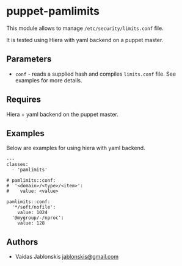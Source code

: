 # puppet-pamlimits
This module allows to manage `/etc/security/limits.conf` file.

It is tested using Hiera with yaml backend on a puppet master.

## Parameters
* `conf` - reads a supplied hash and compiles `limits.conf` file. See examples
for more details.

## Requires
Hiera + yaml backend on the puppet master.

## Examples
Below are examples for using hiera with yaml backend.

    ---
    classes:
      - 'pamlimits'

    # pamlimits::conf:
    #  '<domain>/<type>/<item>':
    #    value: <value>

    pamlimits::conf:
      '*/soft/nofile':
        value: 1024
      '@mygroup/-/nproc':
        value: 128

##  Authors
- Vaidas Jablonskis <jablonskis@gmail.com>

